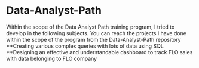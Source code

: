 # Data-Analyst-Path
 Within the scope of the Data Analyst Path training program, I tried to develop in the following subjects. You can reach the projects I have done within the scope of the program from the Data-Analyst-Path repository
 **Creating various complex queries with lots of data using SQL
 **Designing an effective and understandable dashboard to track FLO sales with data belonging to FLO company
